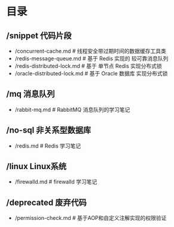 # 目录

## /snippet 代码片段
* /concurrent-cache.md # 线程安全带过期时间的数据缓存工具类
* /redis-message-queue.md # 基于 Redis 实现的 较可靠消息队列
* /redis-distributed-lock.md # 基于 单节点 Redis 实现分布式锁
* /oracle-distributed-lock.md # 基于 Oracle 数据库 实现分布式锁

## /mq 消息队列
* /rabbit-mq.md # RabbitMQ 消息队列的学习笔记 

## /no-sql 非关系型数据库
* /redis.md # Redis 学习笔记 

## /linux Linux系统
* /firewalld.md # firewalld 学习笔记

## /deprecated 废弃代码
* /permission-check.md # 基于AOP和自定义注解实现的权限验证 
